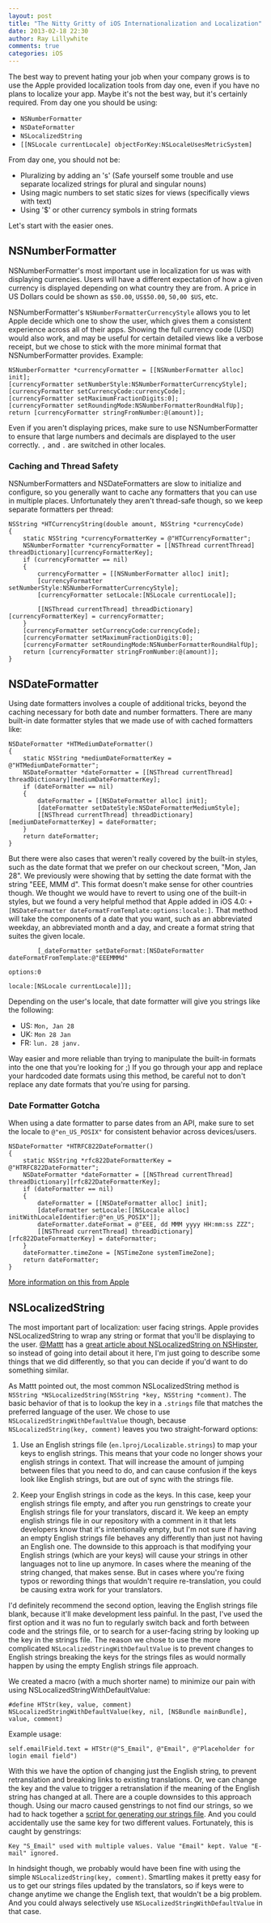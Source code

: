 ```yaml
---
layout: post
title: "The Nitty Gritty of iOS Internationalization and Localization"
date: 2013-02-18 22:30
author: Ray Lillywhite
comments: true
categories: iOS
---
```


The best way to prevent hating your job when your company grows is to use the Apple provided localization tools from day one, even if you have no plans to localize your app. Maybe it's not the best way, but it's certainly required. From day one you should be using:

* `NSNumberFormatter`
* `NSDateFormatter`
* `NSLocalizedString`
* `[[NSLocale currentLocale] objectForKey:NSLocaleUsesMetricSystem]`

From day one, you should not be:

* Pluralizing by adding an 's' (Safe yourself some trouble and use separate localized strings for plural and singular nouns)
* Using magic numbers to set static sizes for views (specifically views with text)
* Using '$' or other currency symbols in string formats

Let's start with the easier ones.

## NSNumberFormatter

NSNumberFormatter's most important use in localization for us was with displaying currencies. Users will have a different expectation of how a given currency is displayed depending on what country they are from. A price in US Dollars could be shown as `$50.00`, `US$50.00`, `50,00 $US`, etc. 

NSNumberFormatter's `NSNumberFormatterCurrencyStyle` allows you to let Apple decide which one to show the user, which gives them a consistent experience across all of their apps. Showing the full currency code (USD) would also work, and may be useful for certain detailed views like a verbose receipt, but we chose to stick with the more minimal format that NSNumberFormatter provides.
Example:
```objc
NSNumberFormatter *currencyFormatter = [[NSNumberFormatter alloc] init];
[currencyFormatter setNumberStyle:NSNumberFormatterCurrencyStyle];
[currencyFormatter setCurrencyCode:currencyCode];
[currencyFormatter setMaximumFractionDigits:0];
[currencyFormatter setRoundingMode:NSNumberFormatterRoundHalfUp];
return [currencyFormatter stringFromNumber:@(amount)];
```

Even if you aren't displaying prices, make sure to use NSNumberFormatter to ensure that large numbers and decimals are displayed to the user correctly. `,` and `.` are switched in other locales.

### Caching and Thread Safety

NSNumberFormatters and NSDateFormatters are slow to initialize and configure, so you generally want to cache any formatters that you can use in multiple places. Unfortunately they aren't thread-safe though, so we keep separate formatters per thread:

```objc
NSString *HTCurrencyString(double amount, NSString *currencyCode)
{
    static NSString *currencyFormatterKey = @"HTCurrencyFormatter";
    NSNumberFormatter *currencyFormatter = [[NSThread currentThread] threadDictionary][currencyFormatterKey];
    if (currencyFormatter == nil) 
    {
        currencyFormatter = [[NSNumberFormatter alloc] init];
        [currencyFormatter setNumberStyle:NSNumberFormatterCurrencyStyle];
        [currencyFormatter setLocale:[NSLocale currentLocale]];
 
        [[NSThread currentThread] threadDictionary][currencyFormatterKey] = currencyFormatter;
    }
    [currencyFormatter setCurrencyCode:currencyCode];
    [currencyFormatter setMaximumFractionDigits:0];
    [currencyFormatter setRoundingMode:NSNumberFormatterRoundHalfUp];
    return [currencyFormatter stringFromNumber:@(amount)];
}
```

## NSDateFormatter
Using date formatters involves a couple of additional tricks, beyond the caching necessary for both date and number formatters. There are many built-in date formatter styles that we made use of with cached formatters like:

```objc
NSDateFormatter *HTMediumDateFormatter()
{
    static NSString *mediumDateFormatterKey = @"HTMediumDateFormatter";
    NSDateFormatter *dateFormatter = [[NSThread currentThread] threadDictionary][mediumDateFormatterKey];
    if (dateFormatter == nil)
    {
        dateFormatter = [[NSDateFormatter alloc] init];
        [dateFormatter setDateStyle:NSDateFormatterMediumStyle];
        [[NSThread currentThread] threadDictionary][mediumDateFormatterKey] = dateFormatter;
    }
    return dateFormatter;
}
```

But there were also cases that weren't really covered by the built-in styles, such as the date format that we prefer on our checkout screen, "Mon, Jan 28". We previously were showing that by setting the date format with the string "EEE, MMM d". This format doesn't make sense for other countries though. We thought we would have to revert to using one of the built-in styles, but we found a very helpful method that Apple added in iOS 4.0: `+[NSDateFormatter dateFormatFromTemplate:options:locale:]`. That method will take the components of a date that you want, such as an abbreviated weekday, an abbreviated month and a day, and create a format string that suites the given locale.

```objc
        [_dateFormatter setDateFormat:[NSDateFormatter dateFormatFromTemplate:@"EEEMMMd"
                                                                      options:0
                                                                       locale:[NSLocale currentLocale]]];
```

Depending on the user's locale, that date formatter will give you strings like the following:

* US: `Mon, Jan 28`
* UK: `Mon 28 Jan`
* FR: `lun. 28 janv.`

Way easier and more reliable than trying to manipulate the built-in formats into the one that you're looking for ;)  If you go through your app and replace your hardcoded date formats using this method, be careful not to don't replace any date formats that you're using for parsing.

### Date Formatter Gotcha

When using a date formatter to parse dates from an API, make sure to set the locale to `@"en_US_POSIX"` for consistent behavior across devices/users.

```objc
NSDateFormatter *HTRFC822DateFormatter()
{
    static NSString *rfc822DateFormatterKey = @"HTRFC822DateFormatter";
    NSDateFormatter *dateFormatter = [[NSThread currentThread] threadDictionary][rfc822DateFormatterKey];
    if (dateFormatter == nil)
    {
        dateFormatter = [[NSDateFormatter alloc] init];
        [dateFormatter setLocale:[[NSLocale alloc] initWithLocaleIdentifier:@"en_US_POSIX"]];
        dateFormatter.dateFormat = @"EEE, dd MMM yyyy HH:mm:ss ZZZ";
        [[NSThread currentThread] threadDictionary][rfc822DateFormatterKey] = dateFormatter;
    }
    dateFormatter.timeZone = [NSTimeZone systemTimeZone];
    return dateFormatter;
}
```

[More information on this from Apple](http://developer.apple.com/library/ios/#qa/qa1480/_index.html)


## NSLocalizedString

The most important part of localization: user facing strings. Apple provides NSLocalizedString to wrap any string or format that you'll be displaying to the user. [@Mattt](http://twitter.com/mattt) has a [great article about NSLocalizedString on NSHipster](http://nshipster.com/nslocalizedstring/), so instead of going into detail about it here, I'm just going to describe some things that we did differently, so that you can decide if you'd want to do something similar.

As Mattt pointed out, the most common NSLocalizedString method is `NSString *NSLocalizedString(NSString *key, NSString *comment)`.  The basic behavior of that is to lookup the key in a `.strings` file that matches the preferred language of the user. We chose to use `NSLocalizedStringWithDefaultValue` though, because `NSLocalizedString(key, comment)` leaves you two straight-forward options:

1. Use an English strings file (`en.lproj/Localizable.strings`) to map your keys to english strings. This means that your code no longer shows your english strings in context. That will increase the amount of jumping between files that you need to do, and can cause confusion if the keys look like English strings, but are out of sync with the strings file.

2. Keep your English strings in code as the keys. In this case, keep your english strings file empty, and after you run genstrings to create your English strings file for your translators, discard it. We keep an empty english strings file in our repository with a comment in it that lets developers know that it's intentionally empty, but I'm not sure if having an empty English strings file behaves any differently than just not having an English one. The downside to this approach is that modifying your English strings (which are your keys) will cause your strings in other languages not to line up anymore. In cases where the meaning of the string changed, that makes sense. But in cases where you're fixing typos or rewording things that wouldn't require re-translation, you could be causing extra work for your translators.

I'd definitely recommend the second option, leaving the English strings file blank, because it'll make development less painful. In the past, I've used the first option and it was no fun to regularly switch back and forth between code and the strings file, or to search for a user-facing string by looking up the key in the strings file. The reason we chose to use the more complicated `NSLocalizedStringWithDefaultValue` is to prevent changes to English strings breaking the keys for the strings files as would normally happen by using the empty English strings file approach.

We created a macro (with a much shorter name) to minimize our pain with using NSLocalizedStringWithDefaultValue:

```objc
#define HTStr(key, value, comment) NSLocalizedStringWithDefaultValue(key, nil, [NSBundle mainBundle], value, comment)
```

Example usage:

```objc
self.emailField.text = HTStr(@"S_Email", @"Email", @"Placeholder for login email field")
```

With this we have the option of changing just the English string, to prevent retranslation and breaking links to existing translations. Or, we can change the key and the value to trigger a retranslation if the meaning of the English string has changed at all. There are a couple downsides to this approach though. Using our macro caused genstrings to not find our strings, so we had to hack together a [script for generating our strings file](https://gist.github.com/raylillywhite/4984291). And you could accidentally use the same key for two different values. Fortunately, this is caught by genstrings:

```
Key "S_Email" used with multiple values. Value "Email" kept. Value "E-mail" ignored.
```

In hindsight though, we probably would have been fine with using the simple `NSLocalizedString(key, comment)`. Smartling makes it pretty easy for us to get our strings files updated by the translators, so if keys were to change anytime we change the English text, that wouldn't be a big problem. And you could always selectively use `NSLocalizedStringWithDefaultValue` in that case.